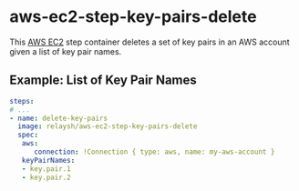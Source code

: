 # aws-ec2-step-key-pairs-delete

This [AWS EC2](https://aws.amazon.com/ec2/) step container deletes a set of key pairs
in an AWS account given a list of key pair names.

## Example: List of Key Pair Names

```yaml
steps:
# ...
- name: delete-key-pairs
  image: relaysh/aws-ec2-step-key-pairs-delete
  spec:
   aws:
      connection: !Connection { type: aws, name: my-aws-account }
   keyPairNames:
   - key.pair.1
   - key.pair.2

```